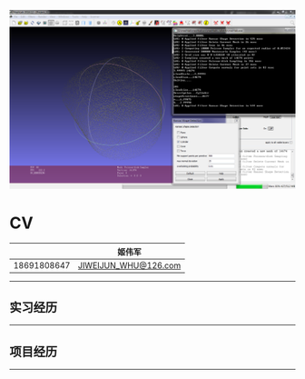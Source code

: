  ![Cylinder](https://github.com/JimmyJUNUCAS/Cloud-Compare-Meshlab/blob/master/pic/Cylinder.png)

CV
===

 
|| 姬伟军|
| :----------: | :-----------:|
| 18691808647   | JIWEIJUN_WHU@126.com   |

---
## 实习经历
---

## 项目经历
---
